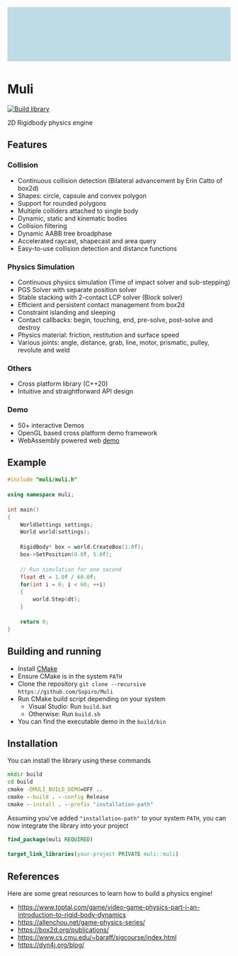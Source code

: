 ![logo](misc/logo.gif)

# Muli

[![Build library](https://github.com/Sopiro/Muli/actions/workflows/cmake-multi-platform.yml/badge.svg)](https://github.com/Sopiro/Muli/actions/workflows/cmake-multi-platform.yml)

2D Rigidbody physics engine

## Features  

### Collision  
  - Continuous collision detection (Bilateral advancement by Erin Catto of box2d)
  - Shapes: circle, capsule and convex polygon
  - Support for rounded polygons
  - Multiple colliders attached to single body
  - Dynamic, static and kinematic bodies
  - Collision filtering
  - Dynamic AABB tree broadphase
  - Accelerated raycast, shapecast and area query
  - Easy-to-use collision detection and distance functions
  
### Physics Simulation
  - Continuous physics simulation (Time of impact solver and sub-stepping)  
  - PGS Solver with separate position solver
  - Stable stacking with 2-contact LCP solver (Block solver)
  - Efficient and persistent contact management from box2d
  - Constraint islanding and sleeping
  - Contact callbacks: begin, touching, end, pre-solve, post-solve and destroy
  - Physics material: friction, restitution and surface speed
  - Various joints: angle, distance, grab, line, motor, prismatic, pulley, revolute and weld
  
### Others
  - Cross platform library (C++20)
  - Intuitive and straightforward API design

### Demo
  - 50+ interactive Demos
  - OpenGL based cross platform demo framework
  - WebAssembly powered web [demo](https://sopiro.github.io/muli-wasm/)

## Example

``` c++
#include "muli/muli.h"

using namespace muli;

int main()
{
    WorldSettings settings;
    World world(settings);
  
    RigidBody* box = world.CreateBox(1.0f);
    box->SetPosition(0.0f, 5.0f);
  
    // Run simulation for one second
    float dt = 1.0f / 60.0f;
    for(int i = 0; i < 60; ++i)
    {
        world.Step(dt);
    }
  
    return 0;
}
```

## Building and running
- Install [CMake](https://cmake.org/install/)
- Ensure CMake is in the system `PATH`
- Clone the repository `git clone --recursive https://github.com/Sopiro/Muli`
- Run CMake build script depending on your system
  - Visual Studio: Run `build.bat`
  - Otherwise: Run `build.sh`
- You can find the executable demo in the `build/bin`

## Installation

You can install the library using these commands

``` bat
mkdir build
cd build
cmake -DMULI_BUILD_DEMO=OFF ..
cmake --build . --config Release
cmake --install . --prefix "installation-path"
```

Assuming you've added `"installation-path"` to your system `PATH`, you can now integrate the library into your project

``` cmake
find_package(muli REQUIRED)

target_link_libraries(your-project PRIVATE muli::muli)
```

## References
Here are some great resources to learn how to build a physics engine!
- https://www.toptal.com/game/video-game-physics-part-i-an-introduction-to-rigid-body-dynamics
- https://allenchou.net/game-physics-series/
- https://box2d.org/publications/
- https://www.cs.cmu.edu/~baraff/sigcourse/index.html
- https://dyn4j.org/blog/

